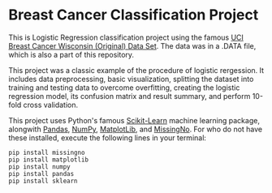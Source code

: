 # Breast Cancer Classification Project
This is Logistic Regression classification project using the famous [UCI Breast Cancer Wisconsin (Original) Data Set](https://archive.ics.uci.edu/ml/datasets/Breast+Cancer+Wisconsin+%28Original%29).
The data was in a .DATA file, which is also a part of this repository.


This project was a classic example of the procedure of logistic rergession. It includes data preprocessing, basic visualization, splitting the dataset into training and
testing data to overcome overfitting, creating the logistic regression model, its confusion matrix and result summary, and perform 10-fold cross validation.

This project uses Python's famous [Scikit-Learn](https://scikit-learn.org/stable/) machine learning package, alongwith [Pandas](https://pandas.pydata.org/),
[NumPy](https://numpy.org/), [MatplotLib](https://matplotlib.org/), and [MissingNo](https://pypi.org/project/missingno/). For who do not have these installed, 
execute the following lines in your terminal:

```
pip install missingno
pip install matplotlib
pip install numpy
pip install pandas
pip install sklearn
```
